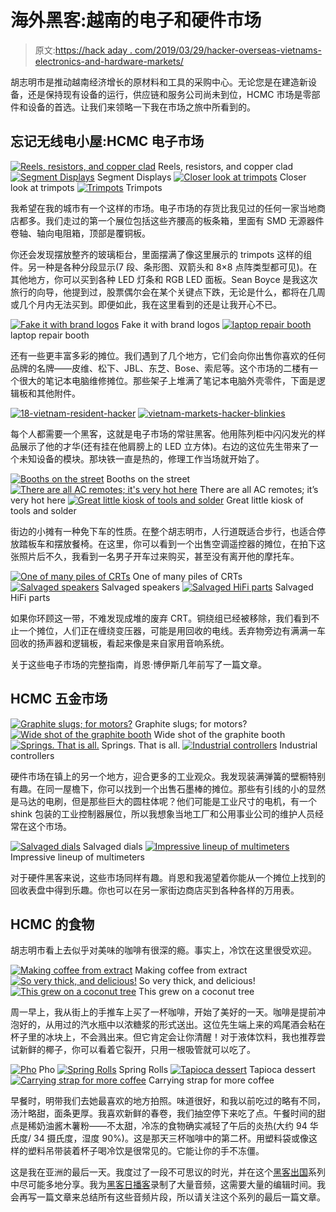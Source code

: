 # 海外黑客:越南的电子和硬件市场

> 原文:[https://hack aday . com/2019/03/29/hacker-overseas-vietnams-electronics-and-hardware-markets/](https://hackaday.com/2019/03/29/hacker-abroad-vietnams-electronics-and-hardware-markets/)

胡志明市是推动越南经济增长的原材料和工具的采购中心。无论您是在建造新设备，还是保持现有设备的运行，供应链和服务公司尚未到位，HCMC 市场是零部件和设备的首选。让我们来领略一下我在市场之旅中所看到的。

## 忘记无线电小屋:HCMC 电子市场

 [![Reels, resistors, and copper clad](../Images/16f9551d42b78741c24cfb4941e0a229.png "16-vietnam-reels-of-components")](https://hackaday.com/2019/03/29/hacker-abroad-vietnams-electronics-and-hardware-markets/16-vietnam-reels-of-components/) Reels, resistors, and copper clad [![Segment Displays](../Images/5f6cfc060aeded6217a6c7d68a4ce999.png "17-vietnam-segment-displays")](https://hackaday.com/2019/03/29/hacker-abroad-vietnams-electronics-and-hardware-markets/17-vietnam-segment-displays/) Segment Displays [![Closer look at trimpots](../Images/437509e2c5d19aa571e3d3ed0f431443.png "10-vietnam-trimpots")](https://hackaday.com/2019/03/29/hacker-abroad-vietnams-electronics-and-hardware-markets/10-vietnam-trimpots/) Closer look at trimpots [![Trimpots](../Images/8682ddbe675d046bb9519f7b853f73d1.png "11-vietnam-well-organized-booths")](https://hackaday.com/2019/03/29/hacker-abroad-vietnams-electronics-and-hardware-markets/11-vietnam-well-organized-booths/) Trimpots

我希望在我的城市有一个这样的市场。电子市场的存货比我见过的任何一家当地商店都多。我们走过的第一个展位包括这些齐腰高的板条箱，里面有 SMD 无源器件卷轴、轴向电阻箱，顶部是覆铜板。

你还会发现摆放整齐的玻璃柜台，里面摆满了像这里展示的 trimpots 这样的组件。另一种是各种分段显示(7 段、条形图、双箭头和 8×8 点阵类型都可见)。在其他地方，你可以买到各种 LED 灯条和 RGB LED 面板。Sean Boyce 是我这次旅行的向导，他提到过，股票偶尔会在某个关键点下跌，无论是什么，都将在几周或几个月内无法买到。即便如此，我在这里看到的还是让我开心不已。

 [![Fake it with brand logos](../Images/d444b6e19369c319290536799213c35f.png "21-vietnam-brand-labels")](https://hackaday.com/2019/03/29/hacker-abroad-vietnams-electronics-and-hardware-markets/21-vietnam-brand-labels/) Fake it with brand logos [![laptop repair booth](../Images/01857d74784c0dc9ed7b8aca0291d077.png "20-vietnam-laptop-repair")](https://hackaday.com/2019/03/29/hacker-abroad-vietnams-electronics-and-hardware-markets/20-vietnam-laptop-repair/) laptop repair booth

还有一些更丰富多彩的摊位。我们遇到了几个地方，它们会向你出售你喜欢的任何品牌的名牌——皮维、松下、JBL、东芝、Bose、索尼等。这个市场的二楼有一个很大的笔记本电脑维修摊位。那些架子上堆满了笔记本电脑外壳零件，下面是逻辑板和其他附件。

 [![18-vietnam-resident-hacker](../Images/7540fe20a58577c914d732d248e1251f.png "18-vietnam-resident-hacker")](https://hackaday.com/2019/03/29/hacker-abroad-vietnams-electronics-and-hardware-markets/18-vietnam-resident-hacker/)  [![vietnam-markets-hacker-blinkies](../Images/030715b85275af160fc10f5eac9c8d8e.png "vietnam-markets-hacker-blinkies")](https://hackaday.com/2019/03/29/hacker-abroad-vietnams-electronics-and-hardware-markets/vietnam-markets-hacker-blinkies/) 

每个人都需要一个黑客，这就是电子市场的常驻黑客。他用陈列柜中闪闪发光的样品展示了他的才华(还有挂在他肩膀上的 LED 立方体)。右边的这位先生带来了一个未知设备的模块。那块铁一直是热的，修理工作当场就开始了。

 [![Booths on the street](../Images/c9430e1fb58eba7e2c4a4c087238440d.png "29-vietnam-drive-up")](https://hackaday.com/2019/03/29/hacker-abroad-vietnams-electronics-and-hardware-markets/29-vietnam-drive-up/) Booths on the street [![There are all AC remotes; it's very hot here](../Images/bca6c493644e25992a728e2e16b08dc3.png "12-vietnam-roadside-AC-remote-controls")](https://hackaday.com/2019/03/29/hacker-abroad-vietnams-electronics-and-hardware-markets/12-vietnam-roadside-ac-remote-controls/) There are all AC remotes; it’s very hot here [![Great little kiosk of tools and solder](../Images/0a113270885135f96e649429ef25f9c4.png "09-vietnam-tools-cable-spools-of-wire")](https://hackaday.com/2019/03/29/hacker-abroad-vietnams-electronics-and-hardware-markets/09-vietnam-tools-cable-spools-of-wire/) Great little kiosk of tools and solder

街边的小摊有一种免下车的性质。在整个胡志明市，人行道既适合步行，也适合停放踏板车和摆放餐椅。在这里，你可以看到一个出售空调遥控器的摊位，在拍下这张照片后不久，我看到一名男子开车过来购买，甚至没有离开他的摩托车。

 [![One of many piles of CRTs](../Images/3d1f91f0b3cd5fe260177d9f834f61af.png "13-vietnam-roadside-CRT-rubbish")](https://hackaday.com/2019/03/29/hacker-abroad-vietnams-electronics-and-hardware-markets/13-vietnam-roadside-crt-rubbish/) One of many piles of CRTs [![Salvaged speakers](../Images/e885fbb6e4dd3daf9da58ba977e7a75e.png "14-vietnam-roadside-speaker-salvage")](https://hackaday.com/2019/03/29/hacker-abroad-vietnams-electronics-and-hardware-markets/14-vietnam-roadside-speaker-salvage/) Salvaged speakers [![Salvaged HiFi parts](../Images/295a4e32fe12c970a2aa84027aa8f63e.png "15-vietnam-roadside-tv-parts")](https://hackaday.com/2019/03/29/hacker-abroad-vietnams-electronics-and-hardware-markets/15-vietnam-roadside-tv-parts/) Salvaged HiFi parts

如果你环顾这一带，不难发现成堆的废弃 CRT。铜绕组已经被移除，我们看到不止一个摊位，人们正在缠绕变压器，可能是用回收的电线。丢弃物旁边有满满一车回收的扬声器和逻辑板，看起来像是来自家用音响系统。

关于这些电子市场的完整指南，肖恩·博伊斯几年前写了一篇文章。

## HCMC 五金市场

 [![Graphite slugs; for motors?](../Images/f0d18ac057251c31cd49c077466ad0ca.png "04-vietnam-graphite-closeup")](https://hackaday.com/2019/03/29/hacker-abroad-vietnams-electronics-and-hardware-markets/04-vietnam-graphite-closeup/) Graphite slugs; for motors? [![Wide shot of the graphite booth](../Images/c512406f7b801f92ff45492f987971ea.png "03-vietnam-graphite")](https://hackaday.com/2019/03/29/hacker-abroad-vietnams-electronics-and-hardware-markets/03-vietnam-graphite/) Wide shot of the graphite booth [![Springs. That is all.](../Images/e05b5cbb3e8c274450f0faf99c148427.png "02-vietnam-springs")](https://hackaday.com/2019/03/29/hacker-abroad-vietnams-electronics-and-hardware-markets/02-vietnam-springs/) Springs. That is all. [![Industrial controllers](../Images/2e6c9ecea4915c8d8d6bbb58e23f1996.png "05-vietnam-industrial-controllers")](https://hackaday.com/2019/03/29/hacker-abroad-vietnams-electronics-and-hardware-markets/05-vietnam-industrial-controllers/) Industrial controllers

硬件市场在镇上的另一个地方，迎合更多的工业观众。我发现装满弹簧的壁橱特别有趣。在同一屋檐下，你可以找到一个出售石墨棒的摊位。那些有引线的小的显然是马达的电刷，但是那些巨大的圆柱体呢？他们可能是工业尺寸的电机，有一个 shink 包装的工业控制器展位，所以我想象当地工厂和公用事业公司的维护人员经常在这个市场。

 [![Salvaged dials](../Images/47f1b29bd64232dc0ae2ae4a968bec83.png "06-vietnam-meters")](https://hackaday.com/2019/03/29/hacker-abroad-vietnams-electronics-and-hardware-markets/06-vietnam-meters/) Salvaged dials [![Impressive lineup of multimeters](../Images/ac55ef2ae3531a90b1d7e0afed873da9.png "01-vietnam-multimeters")](https://hackaday.com/2019/03/29/hacker-abroad-vietnams-electronics-and-hardware-markets/01-vietnam-multimeters/) Impressive lineup of multimeters

对于硬件黑客来说，这些市场同样有趣。肖恩和我渴望着你能从一个摊位上找到的回收表盘中得到乐趣。你也可以在另一家街边商店买到各种各样的万用表。

## HCMC 的食物

胡志明市看上去似乎对美味的咖啡有很深的瘾。事实上，冷饮在这里很受欢迎。

 [![Making coffee from extract](../Images/4f45eb42d71f5d2d006fc4d8071fc7b5.png "24-coffee-stand")](https://hackaday.com/2019/03/29/hacker-abroad-vietnams-electronics-and-hardware-markets/24-coffee-stand/) Making coffee from extract [![So very thick, and delicious!](../Images/f76295ff72a2dbae677ff47a2f20621c.png "25-vietnam-more-coffee")](https://hackaday.com/2019/03/29/hacker-abroad-vietnams-electronics-and-hardware-markets/25-vietnam-more-coffee/) So very thick, and delicious! [![This grew on a coconut tree](../Images/c9106142e358353a1169b7002d017e8b.png "26-vietnam-coconut")](https://hackaday.com/2019/03/29/hacker-abroad-vietnams-electronics-and-hardware-markets/26-vietnam-coconut/) This grew on a coconut tree

周一早上，我从街上的手推车上买了一杯咖啡，开始了美好的一天。咖啡是提前冲泡好的，从用过的汽水瓶中以浓糖浆的形式送出。这位先生端上来的鸡尾酒会粘在杯子里的冰块上，不会溅出来。但它肯定会让你清醒！对于液体饮料，我也推荐尝试新鲜的椰子，你可以看着它裂开，只用一根吸管就可以吃了。

 [![Pho](../Images/5ab795c14bfa0dd283bf11a5f34076e1.png "23-vietnam-pho")](https://hackaday.com/2019/03/29/hacker-abroad-vietnams-electronics-and-hardware-markets/23-vietnam-pho/) Pho [![Spring Rolls](../Images/2ac5123af19a1b9b1d0a40a6ccd7b1eb.png "27-vietnam-spring-rolls")](https://hackaday.com/2019/03/29/hacker-abroad-vietnams-electronics-and-hardware-markets/27-vietnam-spring-rolls/) Spring Rolls [![Tapioca dessert](../Images/a3fba2ff9a522d0c08f3b28510e1416d.png "28-vietnam-dessert")](https://hackaday.com/2019/03/29/hacker-abroad-vietnams-electronics-and-hardware-markets/28-vietnam-dessert/) Tapioca dessert [![Carrying strap for more coffee](../Images/d2221666ca056b4a1cfcb651e4f5a4b0.png "22-vietnam-coffee-to-go")](https://hackaday.com/2019/03/29/hacker-abroad-vietnams-electronics-and-hardware-markets/22-vietnam-coffee-to-go/) Carrying strap for more coffee

早餐时，明带我们去她最喜欢的地方拍照。味道很好，和我以前吃过的略有不同，汤汁略甜，面条更厚。我喜欢新鲜的春卷，我们抽空停下来吃了点。午餐时间的甜点是稀奶油酱木薯粉——不太甜，冷冻的食物确实减轻了午后的炎热(大约 94 华氏度/ 34 摄氏度，湿度 90%)。这是那天三杯咖啡中的第二杯。用塑料袋或像这样的塑料吊带装着杯子喝冷饮是很常见的。它能让你的手不冻僵。

这是我在亚洲的最后一天。我度过了一段不可思议的时光，并在这个[黑客出国](https://hackaday.com/tag/hacker-abroad/)系列中尽可能多地分享。我为[黑客日播客](http://hackaday.com/podcast)录制了大量音频，这需要大量的编辑时间。我会再写一篇文章来总结所有这些音频片段，所以请关注这个系列的最后一篇文章。